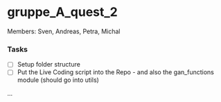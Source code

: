 # gruppe_A_quest_2

Members: Sven, Andreas, Petra, Michal

### Tasks
- [ ] Setup folder structure  
- [ ] Put the Live Coding script into the Repo - and also the gan_functions module (should go into utils)

...

